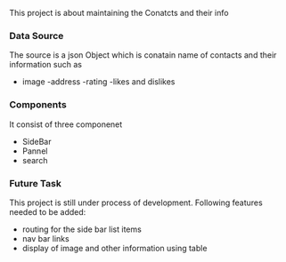 This project is about maintaining the Conatcts and their info

### Data Source
The source is a json Object which is conatain name of contacts and their information such as
- image
-address
-rating
-likes and dislikes


### Components
It consist of three componenet 
- SideBar
- Pannel
- search

### Future Task
This project is still under process of development. Following features needed to be added:
 - routing for the side bar list items
 - nav bar links
 - display of image and other information using table
 
 
 
